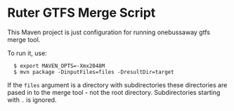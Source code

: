 # Ruter GTFS Merge Script 
This Maven project is just configuration for running onebussaway gtfs merge tool. 

To run it, use:
```
  $ export MAVEN_OPTS=-Xmx2048M 
  $ mvn package -DinputFiles=files -DresultDir=target
```
If the `files` argument is a directory with subdirectories these directories are pased in to the merge tool - not the 
root directory. Subdirectories starting with `.` is ignored.

     